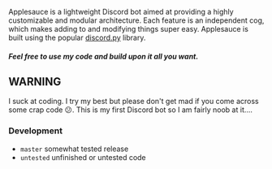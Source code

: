Applesauce is a lightweight Discord bot aimed at providing a highly customizable and modular architecture. Each feature is an independent cog, which makes adding to and modifying things super easy. Applesauce is built using the popular [discord.py](https://github.com/Rapptz/discord.py) library.

##### Feel free to use my code and build upon it all you want.  

## WARNING
I suck at coding. I try my best but please don't get mad if you come across some crap code 😕. This is my first Discord bot so I am fairly noob at it....

### Development
- `master` somewhat tested release
- `untested` unfinished or untested code
